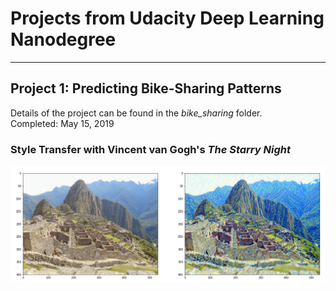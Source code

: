 # Projects from Udacity Deep Learning Nanodegree
- - - -
## Project 1: Predicting Bike-Sharing Patterns  
Details of the project can be found in the *bike_sharing* folder.  
Completed: May 15, 2019


### Style Transfer with Vincent van Gogh's *The Starry Night*
<img src="https://github.com/jonessarae/deep_learning_projects/blob/master/machu_picchu_van_gogh_style.png">
